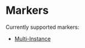 # Markers

Currently supported markers:

* [Multi-Instance](bpmn-workflows/multi-instance/multi-instance.html)

